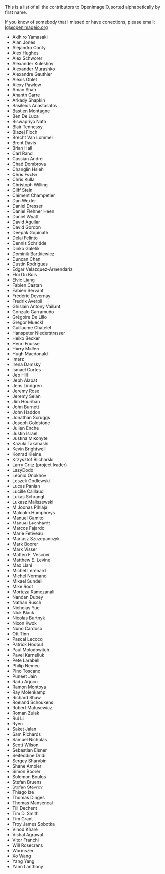 This is a list of all the contributors to OpenImageIO, sorted alphabetically
by first name.

If you know of somebody that I missed or have corrections, please email:
lg@openimageio.org

* Akihiro Yamasaki
* Alan Jones
* Alejandro Conty
* Alex Hughes
* Alex Schworer
* Alexander Kuleshov
* Alexander Murashko
* Alexandre Gauthier
* Alexis Oblet
* Alexy Pawlow
* Aman Shah
* Ananth Garre
* Arkady Shapkin
* Basileios Anastasatos
* Bastien Montagne
* Ben De Luca
* Biswapriyo Nath
* Blair Tennessy
* Blazej Floch
* Brecht Van Lommel
* Brent Davis
* Brian Hall
* Carl Rand
* Cassian Andrei
* Chad Dombrova
* Changlin Hsieh
* Chris Foster
* Chris Kulla
* Christoph Willing
* Cliff Stein
* Clément Champetier
* Dan Wexler
* Daniel Dresser
* Daniel Flehner Heen
* Daniel Wyatt
* David Aguilar
* David Gordon
* Deepak Gopinath
* Delai Felinto
* Dennis Schridde
* Dinko Galetik
* Dominik Bartkiewicz
* Duncan Chan
* Dustin Rodrigues
* Edgar Velazquez-Armendariz
* Eloi Du Bois
* Elvic Liang
* Fabien Castan
* Fabien Servant
* Frédéric Devernay
* Fredrik Averpil
* Ghislain Antony Vaillant
* Gonzalo Garramuño
* Grégoire De Lillo
* Gregor Mueckl
* Guillaume Chatelet
* Hanspeter Niederstrasser
* Heiko Becker
* Henri Fousse
* Harry Mallon
* Hugh Macdonald
* Imarz
* Irena Damsky
* Ismael Cortes
* Jep Hill
* Jeph Alapat
* Jens Lindgren
* Jeremy Rose
* Jeremy Selan
* Jim Hourihan
* John Burnett
* John Haddon
* Jonathan Scruggs
* Joseph Goldstone
* Julien Enche
* Justin Israel
* Justina Mikonyte
* Kazuki Takahashi
* Kevin Brightwell
* Konrad Kleine
* Krzysztof Blicharski
* Larry Gritz (project leader)
* LazyDodo
* Leonid Onokhov
* Leszek Godlewski
* Lucas Panian
* Lucille Caillaud
* Lukas Schrangl
* Lukasz Maliszewski
* M Joonas Pihlaja
* Malcolm Humphreys
* Manuel Gamito
* Manuel Leonhardt
* Marcos Fajardo
* Marie Fetiveau
* Mariusz Szczepanczyk
* Mark Boorer
* Mark Visser
* Matteo F. Vescovi
* Matthew E. Levine
* Max Liani
* Michel Lerenard
* Michel Normand
* Mikael Sundell
* Mike Root
* Morteza Ramezanali
* Nandan Dubey
* Nathan Rusch
* Nicholas Yue
* Nick Black
* Nicolas Burtnyk
* Nixon Kwok
* Nuno Cardoso
* Ott Tinn
* Pascal Lecocq
* Patrick Hodoul
* Paul Molodowitch
* Pavel Karneliuk
* Pete Larabell
* Philip Nemec
* Pino Toscano
* Puneet Jain
* Radu Arjocu
* Ramon Montoya
* Ray Molenkamp
* Richard Shaw
* Roeland Schoukens
* Robert Matusewicz
* Roman Zulak
* Rui Li
* Ryen
* Saket Jalan
* Sam Richards
* Samuel Nicholas
* Scott Wilson
* Sebastian Elsner
* Seifeddine Dridi
* Sergey Sharybin
* Shane Ambler
* Simon Boorer
* Solomon Boulos
* Stefan Bruens
* Stefan Stavrev
* Thiago Ize
* Thomas Dinges
* Thomas Mansencal
* Till Dechent
* Tim D. Smith
* Tim Grant
* Troy James Sobotka
* Vinod Khare
* Vishal Agrawal
* Vitor Franchi
* Will Rosecrans
* Wormszer
* Xo Wang
* Yang Yang
* Yann Lanthony
